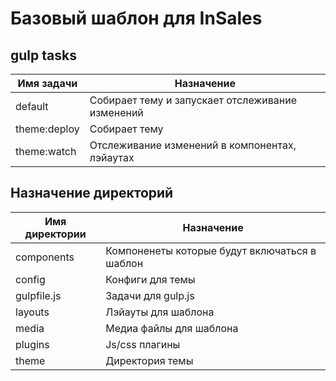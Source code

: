 # Базовый шаблон для InSales

## gulp tasks

| Имя задачи   | Назначение                                       |
|--------------|--------------------------------------------------|
| default      | Собирает тему и запускает отслеживание изменений |
| theme:deploy | Собирает тему                                    |
| theme:watch  | Отслеживание изменений в компонентах, лэйаутах   |

## Назначение директорий

| Имя директории | Назначение                                    |
|----------------|-----------------------------------------------|
| components     | Компоненеты которые будут включаться в шаблон |
| config         | Конфиги для темы                              |
| gulpfile.js    | Задачи для gulp.js                            |
| layouts        | Лэйауты для шаблона                           |
| media          | Медиа файлы для шаблона                       |
| plugins        | Js/css плагины                                |
| theme          | Директория темы                               |
